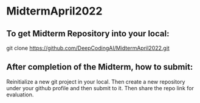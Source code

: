 # MidtermApril2022

## To get Midterm Repository into your local:

git clone https://github.com/DeepCodingAI/MidtermApril2022.git

## After completion of the Midterm, how to submit:

Reinitialize a new git project in your local. Then create a new repository under your github profile and then submit to it. Then share the repo link for evaluation.

